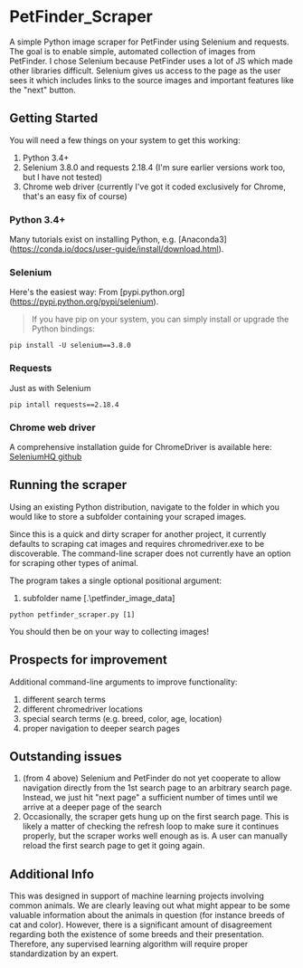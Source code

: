 # PetFinder_Scraper
A simple Python image scraper for PetFinder using Selenium and requests. The goal is to enable simple, automated collection of images from PetFinder. I chose Selenium because PetFinder uses a lot of JS which made other libraries difficult. Selenium gives us access to the page as the user sees it which includes links to the source images and important features like the "next" button.

## Getting Started
You will need a few things on your system to get this working:

1. Python 3.4+
2. Selenium 3.8.0 and requests 2.18.4 (I'm sure earlier versions work too, but I have not tested)
3. Chrome web driver (currently I've got it coded exclusively for Chrome, that's an easy fix of course)

### Python 3.4+
Many tutorials exist on installing Python, e.g. [Anaconda3] (https://conda.io/docs/user-guide/install/download.html).

### Selenium 
Here's the easiest way:
From [pypi.python.org] (https://pypi.python.org/pypi/selenium).
> If you have pip on your system, you can simply install or upgrade the Python bindings:
```
pip install -U selenium==3.8.0
```

### Requests
Just as with Selenium
```
pip intall requests==2.18.4
```

### Chrome web driver
A comprehensive installation guide for ChromeDriver is available here:
[SeleniumHQ github](https://github.com/SeleniumHQ/selenium/wiki/ChromeDriver)

## Running the scraper
Using an existing Python distribution, navigate to the folder in which you would like to store a subfolder containing your scraped images.

Since this is a quick and dirty scraper for another project, it currently defaults to scraping cat images and requires chromedriver.exe to be discoverable. The command-line scraper does not currently have an option for scraping other types of animal.

The program takes a single optional positional argument:
1. subfolder name [.\petfinder_image_data]
```
python petfinder_scraper.py [1]
```

You should then be on your way to collecting images! 

## Prospects for improvement
Additional command-line arguments to improve functionality:
1. different search terms
2. different chromedriver locations
3. special search terms (e.g. breed, color, age, location)
4. proper navigation to deeper search pages

## Outstanding issues
1. (from 4 above) Selenium and PetFinder do not yet cooperate to allow navigation directly from the 1st search page to an arbitrary search page. Instead, we just hit "next page" a sufficient number of times until we arrive at a deeper page of the search
2. Occasionally, the scraper gets hung up on the first search page. This is likely a matter of checking the refresh loop to make sure it continues properly, but the scraper works well enough as is. A user can manually reload the first search page to get it going again.

## Additional Info
This was designed in support of machine learning projects involving common animals. We are clearly leaving out what might appear to be some valuable information about the animals in question (for instance breeds of cat and color). However, there is a significant amount of disagreement regarding both the existence of some breeds and their presentation. Therefore, any supervised learning algorithm will require proper standardization by an expert.

